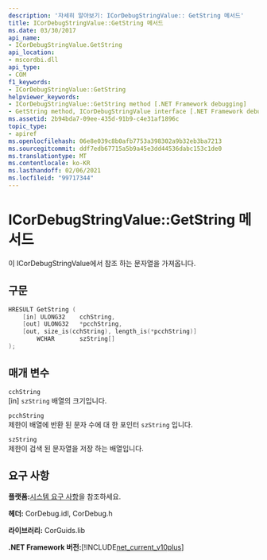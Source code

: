```yaml
---
description: '자세히 알아보기: ICorDebugStringValue:: GetString 메서드'
title: ICorDebugStringValue::GetString 메서드
ms.date: 03/30/2017
api_name:
- ICorDebugStringValue.GetString
api_location:
- mscordbi.dll
api_type:
- COM
f1_keywords:
- ICorDebugStringValue::GetString
helpviewer_keywords:
- ICorDebugStringValue::GetString method [.NET Framework debugging]
- GetString method, ICorDebugStringValue interface [.NET Framework debugging]
ms.assetid: 2b94bda7-09ee-435d-91b9-c4e31af1896c
topic_type:
- apiref
ms.openlocfilehash: 06e8e039c8b0afb7753a398302a9b32eb3ba7213
ms.sourcegitcommit: ddf7edb67715a5b9a45e3dd44536dabc153c1de0
ms.translationtype: MT
ms.contentlocale: ko-KR
ms.lasthandoff: 02/06/2021
ms.locfileid: "99717344"
---
```

# <a name="icordebugstringvaluegetstring-method"></a>ICorDebugStringValue::GetString 메서드

이 ICorDebugStringValue에서 참조 하는 문자열을 가져옵니다.  
  
## <a name="syntax"></a>구문  
  
```cpp  
HRESULT GetString (  
    [in] ULONG32    cchString,  
    [out] ULONG32   *pcchString,  
    [out, size_is(cchString), length_is(*pcchString)]
        WCHAR       szString[]  
);  
```  
  
## <a name="parameters"></a>매개 변수  

 `cchString`  
 [in] `szString` 배열의 크기입니다.  
  
 `pcchString`  
 제한이 배열에 반환 된 문자 수에 대 한 포인터 `szString` 입니다.  
  
 `szString`  
 제한이 검색 된 문자열을 저장 하는 배열입니다.  
  
## <a name="requirements"></a>요구 사항  

 **플랫폼:**[시스템 요구 사항](../../get-started/system-requirements.md)을 참조하세요.  
  
 **헤더:** CorDebug.idl, CorDebug.h  
  
 **라이브러리:** CorGuids.lib  
  
 **.NET Framework 버전:**[!INCLUDE[net_current_v10plus](../../../../includes/net-current-v10plus-md.md)]
